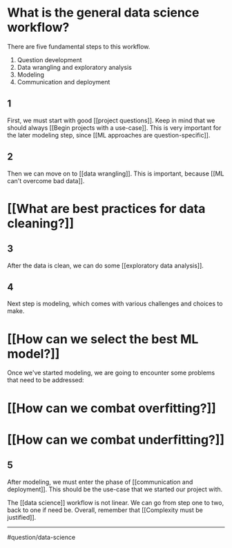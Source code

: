 # What is the general data science workflow?
There are five fundamental steps to this workflow. 
1. Question development
2. Data wrangling and exploratory analysis
3. Modeling
4. Communication and deployment

## 1
First, we must start with good [[project questions]]. Keep in mind that we should always [[Begin projects with a use-case]]. This is very important for the later modeling step, since [[ML approaches are question-specific]]. 

## 2
Then we can move on to [[data wrangling]]. This is important, because [[ML can't overcome bad data]]. 
# [[What are best practices for data cleaning?]]

## 3
After the data is clean, we can do some [[exploratory data analysis]]. 

## 4
Next step is modeling, which comes with various challenges and choices to make. 
# [[How can we select the best ML model?]]

Once we've started modeling, we are going to encounter some problems that need to be addressed:
# [[How can we combat overfitting?]]
# [[How can we combat underfitting?]]

## 5
After modeling, we must enter the phase of [[communication and deployment]]. This should be the use-case that we started our project with. 

The [[data science]] workflow is not linear. We can go from step one to two, back to one if need be. Overall, remember that [[Complexity must be justified]]. 

---
#question/data-science 